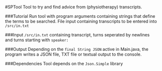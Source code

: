 #SPTool
Tool to try and find advice from (physiotherapy) transcripts.

###Tutorial
Run tool with program arguments containing strings that define the terms to be searched. File input containing transcripts to be entered into `/src/in.txt`

###Input
`/src/in.txt` containing transcript, turns seperated by newlines and turns starting with `speaker:`

###Output
Depending on the `final String JSON` active in Main.java, the program writes a JSON file, TXT file or textual output to the console.

###Dependencies
Tool depends on the `Json.Simple` library
